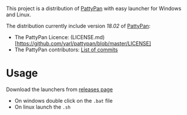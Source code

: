 This project is a distribution of [PattyPan](https://commons.wikimedia.org/wiki/Commons:Pattypan) with easy launcher for Windows and Linux.

The distribution currently include version *18.02* of [PattyPan](https://commons.wikimedia.org/wiki/Commons:Pattypan):
* The PattyPan Licence: (LICENSE.md)[https://github.com/yarl/pattypan/blob/master/LICENSE]
* The PattyPan contributors: [List of commits](https://github.com/yarl/pattypan/commits/master)

# Usage

Download the launchers from [releases page](https://github.com/PierreSelim/pattypan-launcher/releases)
* On windows double click on the `.bat` file
* On linux launch the `.sh`
